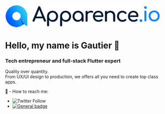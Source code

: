 <a href="https://apparence.io"><img src="https://github.com/Apparence-io/bart/raw/master/.github/img/apparence_logo.png" alt="Apparence.io logo"></a>

# Hello, my name is Gautier 👋
### Tech entrepreneur and full-stack Flutter expert

Quality over quantity.<br>
From UX/UI design to production, we offers all you need to create top class apps.
<br>

💬  - How to reach me: 
- ![Twitter Follow](https://img.shields.io/twitter/follow/mcflydev?color=blue&logo=twitter&logoColor=white&style=for-the-badge)
- [![General badge](https://img.shields.io/badge/LinkedIn-0077B5?style=for-the-badge&logo=linkedin&logoColor=white)](https://www.linkedin.com/in/gautier-siclon/)

